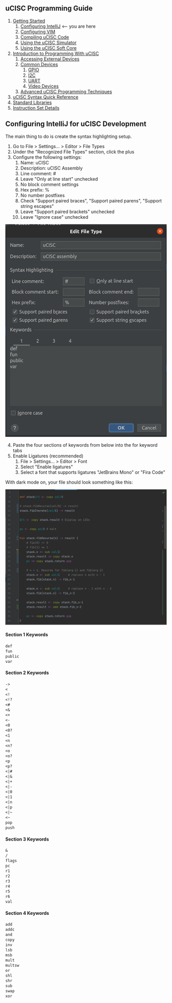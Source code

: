 ## uCISC Programming Guide

1. [Getting Started](1.0_Getting_Started.md)
   1. [Configuring IntelliJ](1.1_Configuring_IntelliJ.md) <-- you are here
   2. [Configuring VIM](1.2_Configuring_VIM.md)
   3. [Compiling uCISC Code](1.3_Compiling_uCISC_Code.md)
   4. [Using the uCISC Simulator](1.4_Simulating_uCISC.md)
   5. [Using the uCISC Soft Core](1.5_Running_uCISC_Soft_Core.md)
2. [Introduction to Programming With uCISC](2.0_Program_With_uCISC.md)
   1. [Accessing External Devices](2.1_Accessing_Devices.md)
   2. [Common Devices](2.2.0_Common_Devices.md)
      1. [GPIO](2.2.1_GPIO_Devices.md)
      2. [I2C](2.2.2_I2C_Devices.md)
      3. [UART](2.2.3_UART_Devices.md)
      4. [Video Devices](2.2.4_Video_Devices.md)
   3. [Advanced uCISC Programming Techniques](2.3_Advanced_Programming_Techniques.md)
3. [uCISC Syntax Quick Reference](3_Syntax_Quick_Reference.md)
4. [Standard Libraries](4_Standard_Libraries.md)
5. [Instruction Set Details](5_Instruction_Set_Details.md)

## Configuring IntelliJ for uCISC Development

The main thing to do is create the syntax highlighting setup.

1. Go to File > Settings... > Editor > File Types
2. Under the "Recognized File Types" section, click the plus
3. Configure the following settings:
   1. Name: uCISC
   2. Description: uCISC Assembly
   3. Line comment: #
   4. Leave "Only at line start" unchecked
   5. No block comment settings
   6. Hex prefix: %
   7. No number postfixes
   8. Check "Support paired braces", "Support paired parens", "Support string escapes"
   9. Leave "Support paired brackets" unchecked
   10. Leave "Ignore case" unchecked

![IntelliJ File Type Screen Capture](images/intellij_uCISC_File_Type_Settings.png)

4. Paste the four sections of keywords from below into the for keyword tabs
5. Enable Ligatures (recommended)
   1. File > Settings... > Editor > Font
   2. Select "Enable ligatures"
   3. Select a font that supports ligatures "JetBrains Mono" or "Fira Code"

With dark mode on, your file should look something like this:

![Code Syntax Highlighting Example](images/syntax_highlighted_code.png)

#### Section 1 Keywords

```
def
fun
public
var
```

#### Section 2 Keywords

```
->
<
<!
<!?
<#
<&
<+
<-
<0
<0?
<1
<n
<n?
<o
<o?
<p
<p?
<|#
<|&
<|+
<|-
<|0
<|1
<|n
<|p
<|~
<~
pop
push
```

#### Section 3 Keywords

```
&
/
flags
pc
r1
r2
r3
r4
r5
r6
val
```

#### Section 4 Keywords

```
add
addc
and
copy
inv
lsb
msb
mult
multsw
or
shl
shr
sub
swap
xor
```